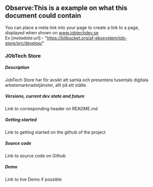 ## Observe:This is a example on what this document could contain
You can place a meta link into your page to create a link to a page, displayed when shown on www.jobtechdev.se    
Ex [_metadata_:url]:- "https://bitbucket.org/af-ekosystem/job-store/src/develop/"

### JObTech Store




##### Description
JobTech Store har för avsikt att samla och presentera tusentals digitala arbetsmarknadstjänster, allt på ett ställe.




##### Versions, current dev state and future

Link to corresponding header on README.md







##### Getting started
Link to getting started on the github of the project






##### Source code
Link to source code on Github



##### Demo
Link to live Demo if possible
